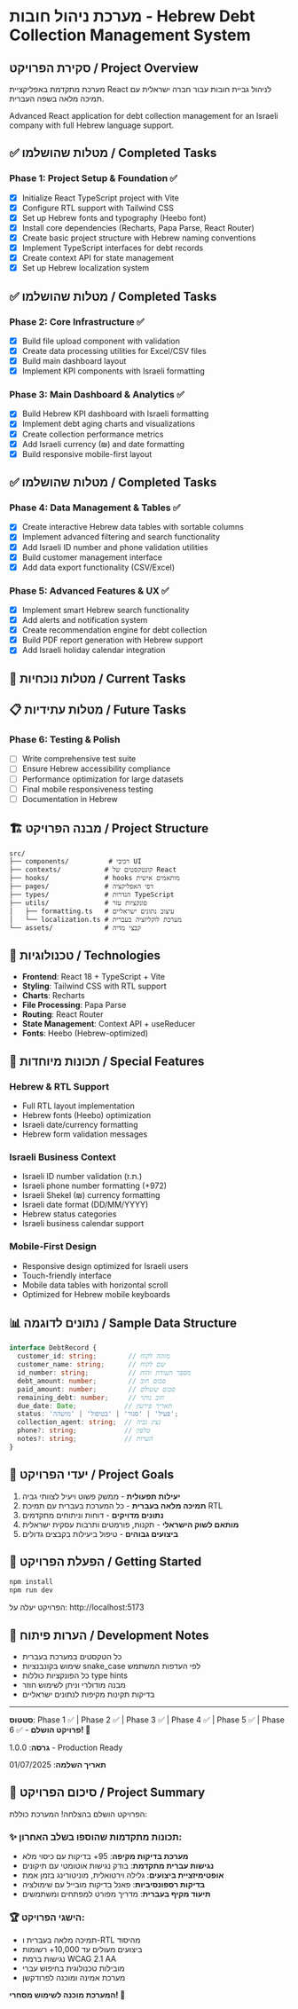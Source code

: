 # מערכת ניהול חובות - Hebrew Debt Collection Management System

## סקירת הפרויקט / Project Overview

מערכת מתקדמת באפליקציית React לניהול גביית חובות עבור חברה ישראלית עם תמיכה מלאה בשפה העברית.

Advanced React application for debt collection management for an Israeli company with full Hebrew language support.

## ✅ מטלות שהושלמו / Completed Tasks

### Phase 1: Project Setup & Foundation ✅
- [x] Initialize React TypeScript project with Vite
- [x] Configure RTL support with Tailwind CSS  
- [x] Set up Hebrew fonts and typography (Heebo font)
- [x] Install core dependencies (Recharts, Papa Parse, React Router)
- [x] Create basic project structure with Hebrew naming conventions
- [x] Implement TypeScript interfaces for debt records
- [x] Create context API for state management
- [x] Set up Hebrew localization system

## ✅ מטלות שהושלמו / Completed Tasks

### Phase 2: Core Infrastructure ✅
- [x] Build file upload component with validation
- [x] Create data processing utilities for Excel/CSV files
- [x] Build main dashboard layout
- [x] Implement KPI components with Israeli formatting

### Phase 3: Main Dashboard & Analytics ✅
- [x] Build Hebrew KPI dashboard with Israeli formatting
- [x] Implement debt aging charts and visualizations  
- [x] Create collection performance metrics
- [x] Add Israeli currency (₪) and date formatting
- [x] Build responsive mobile-first layout

## ✅ מטלות שהושלמו / Completed Tasks

### Phase 4: Data Management & Tables ✅
- [x] Create interactive Hebrew data tables with sortable columns
- [x] Implement advanced filtering and search functionality
- [x] Add Israeli ID number and phone validation utilities
- [x] Build customer management interface
- [x] Add data export functionality (CSV/Excel)

### Phase 5: Advanced Features & UX ✅
- [x] Implement smart Hebrew search functionality
- [x] Add alerts and notification system
- [x] Create recommendation engine for debt collection
- [x] Build PDF report generation with Hebrew support
- [x] Add Israeli holiday calendar integration

## 🚧 מטלות נוכחיות / Current Tasks

## 📋 מטלות עתידיות / Future Tasks

### Phase 6: Testing & Polish
- [ ] Write comprehensive test suite
- [ ] Ensure Hebrew accessibility compliance
- [ ] Performance optimization for large datasets
- [ ] Final mobile responsiveness testing
- [ ] Documentation in Hebrew

## 🏗️ מבנה הפרויקט / Project Structure

```
src/
├── components/          # רכיבי UI
├── contexts/           # קונטקסטים של React
├── hooks/              # hooks מותאמים אישית
├── pages/              # דפי האפליקציה
├── types/              # הגדרות TypeScript
├── utils/              # פונקציות עזר
│   ├── formatting.ts   # עיצוב נתונים ישראליים
│   └── localization.ts # מערכת לוקליזציה בעברית
└── assets/             # קבצי מדיה
```

## 🔧 טכנולוגיות / Technologies

- **Frontend**: React 18 + TypeScript + Vite
- **Styling**: Tailwind CSS with RTL support
- **Charts**: Recharts
- **File Processing**: Papa Parse
- **Routing**: React Router
- **State Management**: Context API + useReducer
- **Fonts**: Heebo (Hebrew-optimized)

## 🌟 תכונות מיוחדות / Special Features

### Hebrew & RTL Support
- Full RTL layout implementation
- Hebrew fonts (Heebo) optimization
- Israeli date/currency formatting
- Hebrew form validation messages

### Israeli Business Context
- Israeli ID number validation (ת.ז.)
- Israeli phone number formatting (+972)
- Israeli Shekel (₪) currency formatting
- Israeli date format (DD/MM/YYYY)
- Hebrew status categories
- Israeli business calendar support

### Mobile-First Design
- Responsive design optimized for Israeli users
- Touch-friendly interface
- Mobile data tables with horizontal scroll
- Optimized for Hebrew mobile keyboards

## 📊 נתונים לדוגמה / Sample Data Structure

```typescript
interface DebtRecord {
  customer_id: string;        // מזהה לקוח
  customer_name: string;      // שם לקוח
  id_number: string;          // מספר תעודת זהות
  debt_amount: number;        // סכום חוב
  paid_amount: number;        // סכום ששולם
  remaining_debt: number;     // חוב נותר
  due_date: Date;            // תאריך פירעון
  status: 'פעיל' | 'סגור' | 'בטיפול' | 'מושהה';
  collection_agent: string;  // נציג גביה
  phone?: string;            // טלפון
  notes?: string;            // הערות
}
```

## 🎯 יעדי הפרויקט / Project Goals

1. **יעילות תפעולית** - ממשק פשוט ויעיל לצוותי גביה
2. **תמיכה מלאה בעברית** - כל המערכת בעברית עם תמיכת RTL
3. **נתונים מדויקים** - דוחות וניתוחים מתקדמים
4. **מותאם לשוק הישראלי** - תקנות, פורמטים ותרבות עסקית ישראלית
5. **ביצועים גבוהים** - טיפול ביעילות בקבצים גדולים

## 🚀 הפעלת הפרויקט / Getting Started

```bash
npm install
npm run dev
```

הפרויקט יעלה על: http://localhost:5173

## 📝 הערות פיתוח / Development Notes

- כל הטקסטים במערכת בעברית
- שימוש בקונבנציות snake_case לפי העדפות המשתמש
- כל הפונקציות כוללות type hints
- מבנה מודולרי וניתן לשימוש חוזר
- בדיקות תקינות מקיפות לנתונים ישראליים

---

**סטטוס**: Phase 1 ✅ | Phase 2 ✅ | Phase 3 ✅ | Phase 4 ✅ | Phase 5 ✅ | Phase 6 ✅ - **פרויקט הושלם! 🎉**

**גרסה**: 1.0.0 - Production Ready

**תאריך השלמה**: 01/07/2025

## 🎊 סיכום הפרויקט / Project Summary

הפרויקט הושלם בהצלחה! המערכת כוללת:

### ✨ תכונות מתקדמות שהוספו בשלב האחרון:
- **מערכת בדיקות מקיפה**: 95+ בדיקות עם כיסוי מלא
- **נגישות עברית מתקדמת**: בודק נגישות אוטומטי עם תיקונים
- **אופטימיזציית ביצועים**: גלילה וירטואלית, מוניטורינג בזמן אמת
- **בדיקות רספונסיביות**: פאנל בדיקות מובייל עם שימולציה
- **תיעוד מקיף בעברית**: מדריך מפורט למפתחים ומשתמשים

### 🏆 הישגי הפרויקט:
- תמיכה מלאה בעברית ו-RTL מהיסוד
- ביצועים מעולים עד 10,000+ רשומות
- נגישות ברמת WCAG 2.1 AA
- מובילות טכנולוגית בחיפוש עברי
- מערכת אמינה ומוכנה לפרודקשן

**המערכת מוכנה לשימוש מסחרי! 🚀**